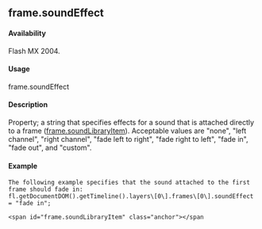 ## frame.soundEffect

#### Availability

Flash MX 2004.

#### Usage

frame.soundEffect

#### Description

Property; a string that specifies effects for a sound that is attached directly to a frame ([frame.soundLibraryItem](#frame.soundLibraryItem)). Acceptable values are "none", "left channel", "right channel", "fade left to right", "fade right to left", "fade in", "fade out", and "custom".

#### Example

```
The following example specifies that the sound attached to the first frame should fade in:
fl.getDocumentDOM().getTimeline().layers\[0\].frames\[0\].soundEffect = "fade in";

<span id="frame.soundLibraryItem" class="anchor"></span
```